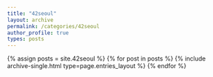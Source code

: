 ```yaml
---
title: "42seoul"
layout: archive
permalink: /categories/42seoul
author_profile: true
types: posts
---
```


{% assign posts = site.42seoul %}
{% for post in posts %} {% include archive-single.html type=page.entries_layout %} {% endfor %}
